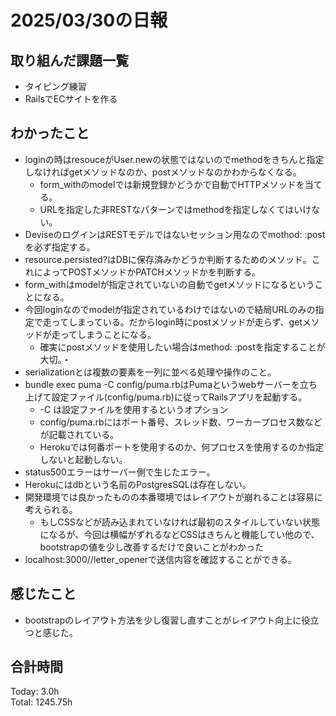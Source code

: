 # 2025/03/30の日報
## 取り組んだ課題一覧
* タイピング練習
*  RailsでECサイトを作る
## わかったこと
* loginの時はresouceがUser.newの状態ではないのでmethodをきちんと指定しなければgetメソッドなのか、postメソッドなのかわからなくなる。
  *  form_withのmodelでは新規登録かどうかで自動でHTTPメソッドを当てる。
  *  URLを指定した非RESTなパターンではmethodを指定しなくてはいけない。
*  DeviseのログインはRESTモデルではないセッション用なのでmothod: :postを必ず指定する。
*  resource.persisted?はDBに保存済みかどうか判断するためのメソッド。これによってPOSTメソッドかPATCHメソッドかを判断する。
*  form_withはmodelが指定されていないの自動でgetメソッドになるということになる。
  * 今回loginなのでmodelが指定されているわけではないので結局URLのみの指定で走ってしまっている。だからlogin時にpostメソッドが走らず、getメソッドが走ってしまうことになる。
    *  確実にpostメソッドを使用したい場合はmethod: :postを指定することが大切。・
*  serializationとは複数の要素を一列に並べる処理や操作のこと。
* bundle exec puma -C config/puma.rbはPumaというwebサーバーを立ち上げて設定ファイル(config/puma.rb)に従ってRailsアプリを起動する。
  * -C は設定ファイルを使用するというオプション
  * config/puma.rbにはポート番号、スレッド数、ワーカープロセス数などが記載されている。
  * Herokuでは何番ポートを使用するのか、何プロセスを使用するのか指定しないと起動しない。
* status500エラーはサーバー側で生じたエラー。
* Herokuにはdbという名前のPostgresSQLは存在しない。
* 開発環境では良かったものの本番環境ではレイアウトが崩れることは容易に考えられる。
  * もしCSSなどが読み込まれていなければ最初のスタイルしていない状態になるが、今回は横幅がずれるなどCSSはきちんと機能してい他ので、bootstrapの値を少し改善するだけで良いことがわかった
* localhost:3000//letter_openerで送信内容を確認することができる。 
## 感じたこと
* bootstrapのレイアウト方法を少し復習し直すことがレイアウト向上に役立つと感じた。
##  合計時間 
Today: 3.0h<br>
Total: 1245.75h
